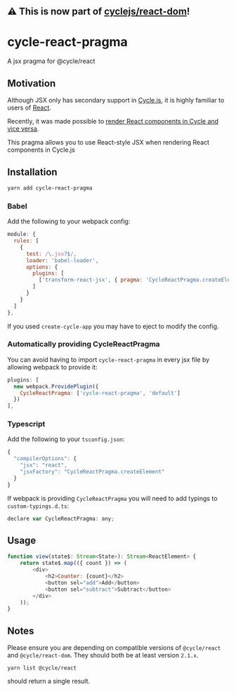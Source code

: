 ## ⚠ This is now part of [cyclejs/react-dom](https://github.com/cyclejs/react-dom)!

# cycle-react-pragma
A jsx pragma for @cycle/react

## Motivation

Although JSX only has secondary support in [Cycle.js](https://github.com/cyclejs), it is highly familiar to users of [React](https://github.com/facebook/react).

Recently, it was made possible to [render React components in Cycle and vice versa](https://staltz.com/use-react-in-cyclejs-and-vice-versa.html).

This pragma allows you to use React-style JSX when rendering React components in Cycle.js

## Installation

```bash
yarn add cycle-react-pragma
```

### Babel

Add the following to your webpack config:

```js
module: {
  rules: [
    {
      test: /\.jsx?$/,
      loader: 'babel-loader',
      options: {
        plugins: [
          ['transform-react-jsx', { pragma: 'CycleReactPragma.createElement' }],
        ]
      }
    }
  ]
},
```

If you used `create-cycle-app` you may have to eject to modify the config.

### Automatically providing CycleReactPragma

You can avoid having to import `cycle-react-pragma` in every jsx file by allowing webpack to provide it:

```js
plugins: [
  new webpack.ProvidePlugin({
    CycleReactPragma: ['cycle-react-pragma', 'default']
  })
],
```

### Typescript

Add the following to your `tsconfig.json`:

```js
{
  "compilerOptions": {
    "jsx": "react",
    "jsxFactory": "CycleReactPragma.createElement"
  }
}
```

If webpack is providing `CycleReactPragma` you will need to add typings to `custom-typings.d.ts`:

```js
declare var CycleReactPragma: any;
```


## Usage

```js
function view(state$: Stream<State>): Stream<ReactElement> {
    return state$.map(({ count }) => (
        <div>
            <h2>Counter: {count}</h2>
            <button sel="add">Add</button>
            <button sel="subtract">Subtract</button>
        </div>
    ));
}
```

## Notes

Please ensure you are depending on compatible versions of `@cycle/react` and `@cycle/react-dom`. They should both be at least version `2.1.x`.

```
yarn list @cycle/react
```

should return a single result.
